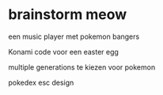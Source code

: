 # brainstorm meow

een music player met pokemon bangers

Konami code voor een easter egg

multiple generations te kiezen voor pokemon

pokedex esc design  
